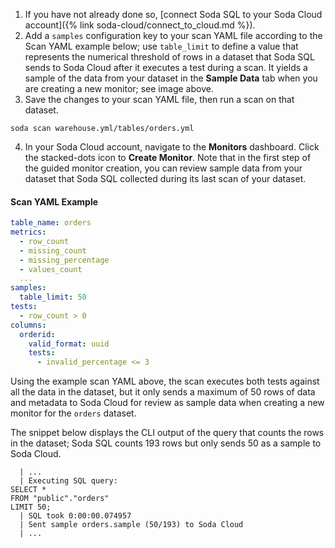 1. If you have not already done so, [connect Soda SQL to your Soda Cloud account]({% link soda-cloud/connect_to_cloud.md %}).
2. Add a `samples` configuration key to your scan YAML file according to the Scan YAML example below; use `table_limit` to define a value that represents the numerical threshold of rows in a dataset that Soda SQL sends to Soda Cloud after it executes a test during a scan. It yields a sample of the data from your dataset in the **Sample Data** tab when you are creating a new monitor; see image above.
3. Save the changes to your scan YAML file, then run a scan on that dataset.
```shell
soda scan warehouse.yml/tables/orders.yml
```
4. In your Soda Cloud account, navigate to the **Monitors** dashboard. Click the stacked-dots icon to **Create Monitor**. Note that in the first step of the guided monitor creation, you can review sample data from your dataset that Soda SQL collected during its last scan of your dataset.

#### Scan YAML Example

```yaml
table_name: orders
metrics:
  - row_count
  - missing_count
  - missing_percentage
  - values_count
  ...
samples:
  table_limit: 50
tests:
  - row_count > 0
columns:
  orderid:
    valid_format: uuid
    tests:
      - invalid_percentage <= 3
```

Using the example scan YAML above, the scan executes both tests against all the data in the dataset, but it only sends a maximum of 50 rows of data and metadata to Soda Cloud for review as sample data when creating a new monitor for the `orders` dataset.

The snippet below displays the CLI output of the query that counts the rows in the dataset; Soda SQL counts 193 rows but only sends 50 as a sample to Soda Cloud.

```shell
  | ...
  | Executing SQL query:
SELECT *
FROM "public"."orders"
LIMIT 50;
  | SQL took 0:00:00.074957
  | Sent sample orders.sample (50/193) to Soda Cloud
  | ...
```
